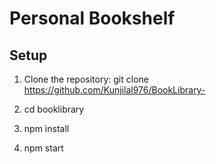 # Personal Bookshelf

## Setup

1. Clone the repository:
git clone https://github.com/Kunjilal976/BookLibrary-
   
2. cd booklibrary

3. npm install

4. npm start
